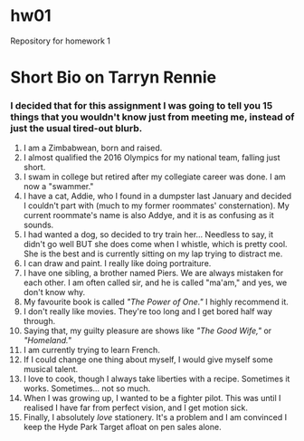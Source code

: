 # hw01
Repository for homework 1
# Short Bio on Tarryn Rennie 
### I decided that for this assignment I was going to tell you **15 things** that you wouldn't know just from meeting me, instead of just the usual tired-out blurb. 
1. I am a Zimbabwean, born and raised. 
1. I almost qualified the 2016 Olympics for my national team, falling just short. 
1. I swam in college but retired after my collegiate career was done. I am now a "swammer."
1. I have a cat, Addie, who I found in a dumpster last January and decided I couldn't part with (much to my former roommates' consternation). My current roommate's name is also Addye, and it is as confusing as it sounds.  
1. I had wanted a dog, so decided to try train her... Needless to say, it didn't go well BUT she does come when I whistle, which is pretty cool. She is the best and is currently sitting on my lap trying to distract me. 
1. I can draw and paint. I really like doing portraiture. 
1. I have one sibling, a brother named Piers. We are always mistaken for each other. I am often called sir, and he is called "ma'am," and yes, we don't know why. 
1. My favourite book is called *"The Power of One."* I highly recommend it. 
1. I don't really like movies. They're too long and I get bored half way through. 
1. Saying that, my guilty pleasure are shows like *"The Good Wife,"* or *"Homeland."*
1. I am currently trying to learn French. 
1. If I could change one thing about myself, I would give myself some musical talent. 
1. I love to cook, though I always take liberties with a recipe. Sometimes it works. Sometimes... not so much. 
1. When I was growing up, I wanted to be a fighter pilot. This was until I realised I have far from perfect vision, and I get motion sick. 
1. Finally, I absolutely *love* stationery. It's a problem and I am convinced I keep the Hyde Park Target afloat on pen sales alone. 